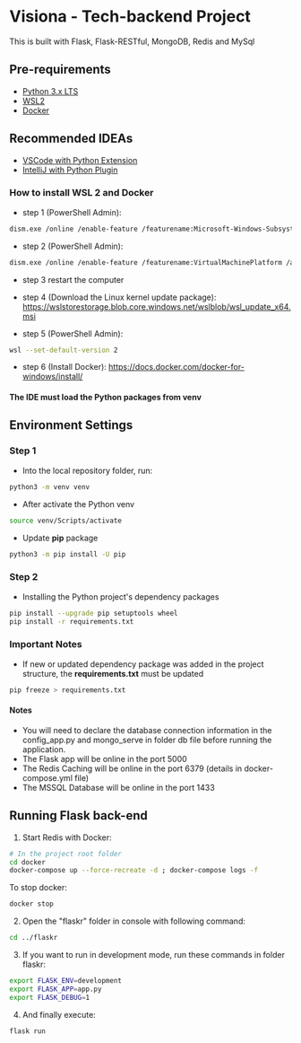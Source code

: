 # Visiona - Tech-backend Project

This is built with Flask, Flask-RESTful, MongoDB, Redis and MySql

## Pre-requirements
- [Python 3.x LTS](https://www.python.org/downloads/)
- [WSL2](https://learn.microsoft.com/en-us/windows/wsl/install)
- [Docker](https://docs.docker.com/desktop/install/windows-install/)

## Recommended IDEAs
 - [VSCode with Python Extension](https://marketplace.visualstudio.com/items?itemName=ms-python.python)
 - [IntelliJ with Python Plugin](https://plugins.jetbrains.com/plugin/631-python)


### How to install WSL 2 and Docker

- step 1 (PowerShell Admin): 
```bash
dism.exe /online /enable-feature /featurename:Microsoft-Windows-Subsystem-Linux /all /norestart
```

- step 2 (PowerShell Admin):
```bash
dism.exe /online /enable-feature /featurename:VirtualMachinePlatform /all /norestart
```

- step 3
restart the computer

- step 4 (Download the Linux kernel update package):
https://wslstorestorage.blob.core.windows.net/wslblob/wsl_update_x64.msi

- step 5 (PowerShell Admin):
```bash
wsl --set-default-version 2
```

- step 6 (Install Docker):
https://docs.docker.com/docker-for-windows/install/

#### The IDE must load the Python packages from **venv**

## Environment Settings
### Step 1

- Into the local repository folder, run:

```bash
python3 -m venv venv
```

- After activate the Python venv

```bash
source venv/Scripts/activate
```

- Update **pip** package

```bash
python3 -m pip install -U pip
```

### Step 2

- Installing the Python project's dependency packages

```bash
pip install --upgrade pip setuptools wheel
pip install -r requirements.txt
```

### Important Notes
- If new or updated dependency package was added in the project structure, the **requirements.txt** must be updated

```bash
pip freeze > requirements.txt
```

#### Notes
- You will need to declare the database connection information in the config_app.py and mongo_serve in folder db file before running the application.
- The Flask app will be online in the port 5000
- The Redis Caching will be online in the port 6379 (details in docker-compose.yml file)
- The MSSQL Database will be online in the port 1433

## Running Flask back-end
1. Start Redis with Docker:
```bash
# In the project root folder
cd docker
docker-compose up --force-recreate -d ; docker-compose logs -f
```
To stop docker:
```bash
docker stop
```

2. Open the "flaskr" folder in console with following command:
```bash
cd ../flaskr
```

3. If you want to run in development mode, run these commands in folder flaskr:
```bash
export FLASK_ENV=development
export FLASK_APP=app.py
export FLASK_DEBUG=1
```

4. And finally execute:
```bash
flask run
```